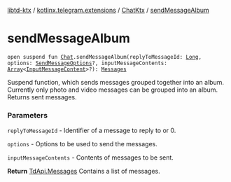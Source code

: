 [libtd-ktx](../../index.md) / [kotlinx.telegram.extensions](../index.md) / [ChatKtx](index.md) / [sendMessageAlbum](./send-message-album.md)

# sendMessageAlbum

`open suspend fun `[`Chat`](https://tdlibx.github.io/td/docs/org/drinkless/td/libcore/telegram/TdApi/Chat.html)`.sendMessageAlbum(replyToMessageId: `[`Long`](https://kotlinlang.org/api/latest/jvm/stdlib/kotlin/-long/index.html)`, options: `[`SendMessageOptions`](https://tdlibx.github.io/td/docs/org/drinkless/td/libcore/telegram/TdApi/SendMessageOptions.html)`?, inputMessageContents: `[`Array`](https://kotlinlang.org/api/latest/jvm/stdlib/kotlin/-array/index.html)`<`[`InputMessageContent`](https://tdlibx.github.io/td/docs/org/drinkless/td/libcore/telegram/TdApi/InputMessageContent.html)`>?): `[`Messages`](https://tdlibx.github.io/td/docs/org/drinkless/td/libcore/telegram/TdApi/Messages.html)

Suspend function, which sends messages grouped together into an album. Currently only photo and
video messages can be grouped into an album. Returns sent messages.

### Parameters

`replyToMessageId` - Identifier of a message to reply to or 0.

`options` - Options to be used to send the messages.

`inputMessageContents` - Contents of messages to be sent.

**Return**
[TdApi.Messages](https://tdlibx.github.io/td/docs/org/drinkless/td/libcore/telegram/TdApi/Messages.html) Contains a list of messages.

